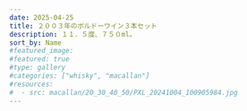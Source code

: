 ```yaml
---
date: 2025-04-25
title: ２００３年のボルドーワイン３本セット
description: １１．５度、７５０ml。
sort_by: Name
#featured_image: 
#featured: true
#type: gallery
#categories: ["whisky", "macallan"]
#resources:
#  - src: macallan/20_30_40_50/PXL_20241004_100905984.jpg
---
```

